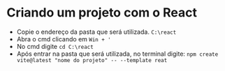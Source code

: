 # Criando um projeto com o React

- Copie o endereço da pasta que será utilizada. `C:\react`
- Abra o cmd clicando em `Win + '`
- No cmd digite `cd C:\react`
- Após entrar na pasta que será utilizada, no terminal digite: `npm create vite@latest "nome do projeto" -- --template reat`
